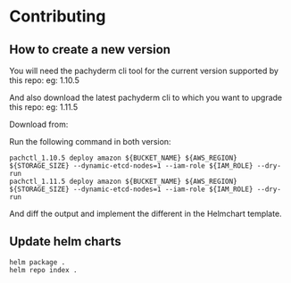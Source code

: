 Contributing
===

How to create a new version 
---


You will need the pachyderm cli tool for the current version supported by this repo:
eg: 1.10.5

And also download the latest pachyderm cli to which you want to upgrade this repo:
eg: 1.11.5

Download from:

Run the following command in both version:
```
pachctl_1.10.5 deploy amazon ${BUCKET_NAME} ${AWS_REGION} ${STORAGE_SIZE} --dynamic-etcd-nodes=1 --iam-role ${IAM_ROLE} --dry-run
pachctl_1.11.5 deploy amazon ${BUCKET_NAME} ${AWS_REGION} ${STORAGE_SIZE} --dynamic-etcd-nodes=1 --iam-role ${IAM_ROLE} --dry-run
```

And diff the output and implement the different in the Helmchart template.

Update helm charts
---
```
helm package .
helm repo index .
```
